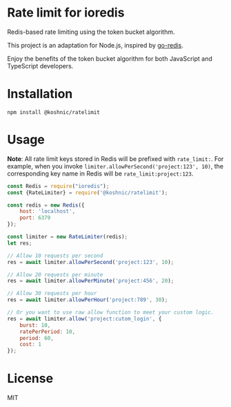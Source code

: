 # Rate limit for ioredis

Redis-based rate limiting using the token bucket algorithm.

This project is an adaptation for Node.js, inspired by [go-redis](https://github.com/go-redis/redis_rate).

Enjoy the benefits of the token bucket algorithm for both JavaScript and TypeScript developers.

# Installation

```shell
npm install @koshnic/ratelimit
```

# Usage

**Note**: All rate limit keys stored in Redis will be prefixed with `rate_limit:`.
For example, when you invoke `limiter.allowPerSecond('project:123', 10)`, the corresponding key name in Redis will be `rate_limit:project:123`.

```javascript
const Redis = require("ioredis");
const {RateLimiter} = require('@koshnic/ratelimit');

const redis = new Redis({
    host: 'localhost',
    port: 6379
});

const limiter = new RateLimiter(redis);
let res;

// Allow 10 requests per second
res = await limiter.allowPerSecond('project:123', 10);

// Allow 20 requests per minute
res = await limiter.allowPerMinute('project:456', 20);

// Allow 30 requests per hour
res = await limiter.allowPerHour('project:789', 30);

// Or you want to use raw allow function to meet your custom logic.
res = await limiter.allow('project:cutom_login', {
    burst: 10,
    ratePerPeriod: 10,
    period: 60,
    cost: 1
});
```

# License

MIT

